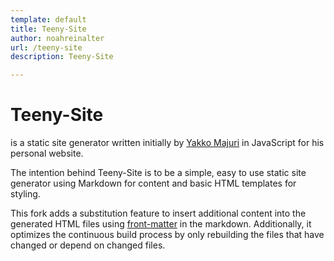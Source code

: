 ```yaml
---
template: default
title: Teeny-Site
author: noahreinalter
url: /teeny-site
description: Teeny-Site

---
```


# Teeny-Site

is a static site generator written initially by [Yakko Majuri](https://github.com/yakkomajuri) in JavaScript for his personal website.

The intention behind Teeny-Site is to be a simple, easy to use static site generator using Markdown for content and basic HTML templates for styling.

This fork adds a substitution feature to insert additional content into the generated HTML files using [front-matter](https://www.npmjs.com/package/front-matter) in the markdown.
Additionally, it optimizes the continuous build process by only rebuilding the files that have changed or depend on changed files.

